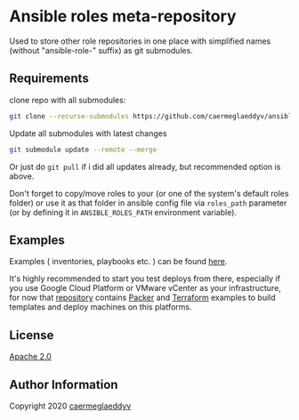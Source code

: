 Ansible roles meta-repository
=========

Used to store other role repositories in one place with simplified names (without "ansible-role-" suffix) as git submodules.


Requirements
------------

clone repo with all submodules:
```bash
git clone --recurse-submodules https://github.com/caermeglaeddyv/ansible-roles.git
```
Update all submodules with latest changes
```bash
git submodule update --remote --merge
```
Or just do ```git pull``` if i did all updates already, but recommended option is above.

Don't forget to copy/move roles to your (or one of the system's default roles folder) or use it as that folder in ansible config file via ```roles_path``` parameter (or by defining it in ```ANSIBLE_ROLES_PATH``` environment variable).


Examples
----------------

Examples ( inventories, playbooks etc. ) can be found [here](https://github.com/caermeglaeddyv/examples/tree/dev/ansible).

It's highly recommended to start you test deploys from there, especially if you use Google Cloud Platform or VMware vCenter as your infrastructure, for now that [repository](https://github.com/caermeglaeddyv/examples) contains [Packer](https://github.com/caermeglaeddyv/examples/tree/dev/packer) and [Terraform](https://github.com/caermeglaeddyv/examples/tree/dev/terraform) examples to build templates and deploy machines on this platforms.


License
-------

[Apache 2.0](https://github.com/caermeglaeddyv/ansible-role-rear/blob/dev/LICENSE)


Author Information
------------------

Copyright 2020 [caermeglaeddyv](https://github.com/caermeglaeddyv)
